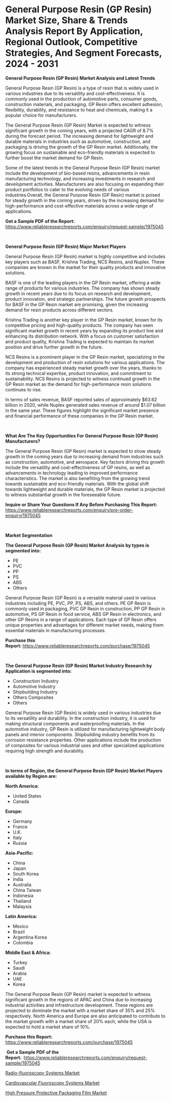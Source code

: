 <p><h1>General Purpose Resin (GP Resin) Market Size, Share & Trends Analysis Report By Application, Regional Outlook, Competitive Strategies, And Segment Forecasts, 2024 - 2031</h1></p><p><strong>General Purpose Resin (GP Resin) Market Analysis and Latest Trends</strong></p>
<p><p>General Purpose Resin (GP Resin) is a type of resin that is widely used in various industries due to its versatility and cost-effectiveness. It is commonly used in the production of automotive parts, consumer goods, construction materials, and packaging. GP Resin offers excellent adhesion, flexibility, durability, and resistance to heat and chemicals, making it a popular choice for manufacturers.</p><p>The General Purpose Resin (GP Resin) Market is expected to witness significant growth in the coming years, with a projected CAGR of 8.7% during the forecast period. The increasing demand for lightweight and durable materials in industries such as automotive, construction, and packaging is driving the growth of the GP Resin market. Additionally, the growing focus on sustainable and eco-friendly materials is expected to further boost the market demand for GP Resin.</p><p>Some of the latest trends in the General Purpose Resin (GP Resin) market include the development of bio-based resins, advancements in resin manufacturing technology, and increasing investments in research and development activities. Manufacturers are also focusing on expanding their product portfolios to cater to the evolving needs of various industries.Overall, the General Purpose Resin (GP Resin) market is poised for steady growth in the coming years, driven by the increasing demand for high-performance and cost-effective materials across a wide range of applications.</p></p>
<p><strong>Get a Sample PDF of the Report:&nbsp;</strong> <a href="https://www.reliableresearchreports.com/enquiry/request-sample/1975045">https://www.reliableresearchreports.com/enquiry/request-sample/1975045</a></p>
<p>&nbsp;</p>
<p><strong>General Purpose Resin (GP Resin) Major Market Players</strong></p>
<p><p>General Purpose Resin (GP Resin) market is highly competitive and includes key players such as BASF, Krishna Trading, NCS Resins, and Nuplex. These companies are known in the market for their quality products and innovative solutions.</p><p>BASF is one of the leading players in the GP Resin market, offering a wide range of products for various industries. The company has shown steady growth in recent years due to its focus on research and development, product innovation, and strategic partnerships. The future growth prospects for BASF in the GP Resin market are promising, given the increasing demand for resin products across different sectors.</p><p>Krishna Trading is another key player in the GP Resin market, known for its competitive pricing and high-quality products. The company has seen significant market growth in recent years by expanding its product line and enhancing its distribution network. With a focus on customer satisfaction and product quality, Krishna Trading is expected to maintain its market position and drive further growth in the future.</p><p>NCS Resins is a prominent player in the GP Resin market, specializing in the development and production of resin solutions for various applications. The company has experienced steady market growth over the years, thanks to its strong technical expertise, product innovation, and commitment to sustainability. NCS Resins is projected to witness continued growth in the GP Resin market as the demand for high-performance resin solutions continues to rise.</p><p>In terms of sales revenue, BASF reported sales of approximately $63.62 billion in 2020, while Nuplex generated sales revenue of around $1.07 billion in the same year. These figures highlight the significant market presence and financial performance of these companies in the GP Resin market.</p></p>
<p>&nbsp;</p>
<p><strong>What Are The Key Opportunities For General Purpose Resin (GP Resin) Manufacturers?</strong></p>
<p><p>The General Purpose Resin (GP Resin) market is expected to show steady growth in the coming years due to increasing demand from industries such as construction, automotive, and aerospace. Key factors driving this growth include the versatility and cost-effectiveness of GP resins, as well as advancements in technology leading to improved performance characteristics. The market is also benefiting from the growing trend towards sustainable and eco-friendly materials. With the global shift towards lightweight and durable materials, the GP Resin market is projected to witness substantial growth in the foreseeable future.</p></p>
<p><strong>Inquire or Share Your Questions If Any Before Purchasing This Report:</strong> <a href="https://www.reliableresearchreports.com/enquiry/pre-order-enquiry/1975045">https://www.reliableresearchreports.com/enquiry/pre-order-enquiry/1975045</a></p>
<p>&nbsp;</p>
<p><strong>Market Segmentation</strong></p>
<p><strong>The General Purpose Resin (GP Resin) Market Analysis by types is segmented into:</strong></p>
<p><ul><li>PE</li><li>PVC</li><li>PP</li><li>PS</li><li>ABS</li><li>Others</li></ul></p>
<p><p>General Purpose Resin (GP Resin) is a versatile material used in various industries including PE, PVC, PP, PS, ABS, and others. PE GP Resin is commonly used in packaging, PVC GP Resin in construction, PP GP Resin in automotive, PS GP Resin in food service, ABS GP Resin in electronics, and other GP Resins in a range of applications. Each type of GP Resin offers unique properties and advantages for different market needs, making them essential materials in manufacturing processes.</p></p>
<p><strong>Purchase this Report:&nbsp;</strong><a href="https://www.reliableresearchreports.com/purchase/1975045">https://www.reliableresearchreports.com/purchase/1975045</a></p>
<p>&nbsp;</p>
<p><strong>The General Purpose Resin (GP Resin) Market Industry Research by Application is segmented into:</strong></p>
<p><ul><li>Construction Industry</li><li>Automotive Industry</li><li>Shipbuilding Industry</li><li>Others Composites</li><li>Others</li></ul></p>
<p><p>General Purpose Resin (GP Resin) is widely used in various industries due to its versatility and durability. In the construction industry, it is used for making structural components and waterproofing materials. In the automotive industry, GP Resin is utilized for manufacturing lightweight body panels and interior components. Shipbuilding industry benefits from its corrosion resistance properties. Other applications include the production of composites for various industrial uses and other specialized applications requiring high strength and durability.</p></p>
<p>&nbsp;</p>
<p><strong>In terms of Region, the General Purpose Resin (GP Resin) Market Players available by Region are:</strong></p>
<p>
    <p> <strong> North America: </strong>
        <ul>
            <li>United States</li>
            <li>Canada</li>
        </ul>
        </p> 
    <p> <strong> Europe: </strong>
        <ul>
            <li>Germany</li>
            <li>France</li>
            <li>U.K.</li>
            <li>Italy</li>
            <li>Russia</li>
        </ul>
        </p> 
    <p> <strong> Asia-Pacific: </strong>
        <ul>
            <li>China</li>
            <li>Japan</li>
            <li>South Korea</li>
            <li>India</li>
            <li>Australia</li>
            <li>China Taiwan</li>
            <li>Indonesia</li>
            <li>Thailand</li>
            <li>Malaysia</li>
        </ul>
        </p> 
    <p> <strong> Latin America: </strong>
        <ul>
            <li>Mexico</li>
            <li>Brazil</li>
            <li>Argentina Korea</li>
            <li>Colombia</li>
        </ul>
        </p> 
    <p> <strong> Middle East & Africa: </strong>
        <ul>
            <li>Turkey</li>
            <li>Saudi</li>
            <li>Arabia</li>
            <li>UAE</li>
            <li>Korea</li>
        </ul>
    </p>
    </p>
<p><p>The General Purpose Resin (GP Resin) market is expected to witness significant growth in the regions of APAC and China due to increasing industrial activities and infrastructure development. These regions are projected to dominate the market with a market share of 35% and 25% respectively. North America and Europe are also anticipated to contribute to the market growth with a market share of 20% each, while the USA is expected to hold a market share of 10%.</p></p>
<p><strong>Purchase this Report: </strong><a href="https://www.reliableresearchreports.com/purchase/1975045">https://www.reliableresearchreports.com/purchase/1975045</a></p>
<p>&nbsp;<strong>Get a Sample PDF of the Report:&nbsp;&nbsp;</strong><a href="https://www.reliableresearchreports.com/enquiry/request-sample/1975045">https://www.reliableresearchreports.com/enquiry/request-sample/1975045</a></p>
<p><strong></strong></p>
<p><p><a href="https://summer-dogwood-3e9.notion.site/Radio-fluoroscopy-Systems-Market-Challenges-Opportunities-and-Growth-Drivers-and-Major-Market-Pla-7a1807e10eab49dda6274fd809a9fd5e">Radio-fluoroscopy Systems Market</a></p><p><a href="https://forested-sushi-9b0.notion.site/Cardiovascular-Fluoroscopy-Systems-Market-Offers-Provide-Insightful-Data-for-the-Time-Period-from-20-bd7cdfa3deab411a9f6a92266eea97f6">Cardiovascular Fluoroscopy Systems Market</a></p><p><a href="https://github.com/Sherrillcrooksxa8i18ucf2m/Market-Research-Report-List-1/blob/main/high-pressure-protective-packaging-film-market.md">High Pressure Protective Packaging Film Market</a></p></p>